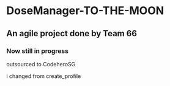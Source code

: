# DoseManager-TO-THE-MOON

## An agile project done by Team 66

### Now still in progress

<!-- testing -->

outsourced to CodeheroSG

i changed from create_profile

